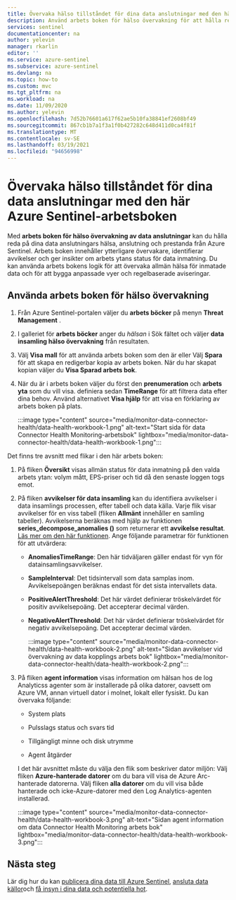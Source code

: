 ```yaml
---
title: Övervaka hälso tillståndet för dina data anslutningar med den här Azure Sentinel-arbetsboken | Microsoft Docs
description: Använd arbets boken för hälso övervakning för att hålla reda på anslutningen och prestandan för dina data anslutningar.
services: sentinel
documentationcenter: na
author: yelevin
manager: rkarlin
editor: ''
ms.service: azure-sentinel
ms.subservice: azure-sentinel
ms.devlang: na
ms.topic: how-to
ms.custom: mvc
ms.tgt_pltfrm: na
ms.workload: na
ms.date: 11/09/2020
ms.author: yelevin
ms.openlocfilehash: 7d52b76601a617f62ae5b10fa38841ef2608bf49
ms.sourcegitcommit: 867cb1b7a1f3a1f0b427282c648d411d0ca4f81f
ms.translationtype: MT
ms.contentlocale: sv-SE
ms.lasthandoff: 03/19/2021
ms.locfileid: "94656998"
---
```

# <a name="monitor-the-health-of-your-data-connectors-with-this-azure-sentinel-workbook"></a>Övervaka hälso tillståndet för dina data anslutningar med den här Azure Sentinel-arbetsboken

Med **arbets boken för hälso övervakning av data anslutningar** kan du hålla reda på dina data anslutningars hälsa, anslutning och prestanda från Azure Sentinel. Arbets boken innehåller ytterligare övervakare, identifierar avvikelser och ger insikter om arbets ytans status för data inmatning. Du kan använda arbets bokens logik för att övervaka allmän hälsa för inmatade data och för att bygga anpassade vyer och regelbaserade aviseringar.

## <a name="use-the-health-monitoring-workbook"></a>Använda arbets boken för hälso övervakning

1. Från Azure Sentinel-portalen väljer du **arbets böcker** på menyn **Threat Management** .

1. I galleriet för **arbets böcker** anger du *hälsan* i Sök fältet och väljer **data insamling hälso övervakning** från resultaten.

1. Välj **Visa mall** för att använda arbets boken som den är eller Välj **Spara** för att skapa en redigerbar kopia av arbets boken. När du har skapat kopian väljer du **Visa Sparad arbets bok**.

1. När du är i arbets boken väljer du först den **prenumeration** och **arbets yta** som du vill visa. definiera sedan **TimeRange** för att filtrera data efter dina behov. Använd alternativet **Visa hjälp** för att visa en förklaring av arbets boken på plats.

    :::image type="content" source="media/monitor-data-connector-health/data-health-workbook-1.png" alt-text="Start sida för data Connector Health Monitoring-arbetsbok" lightbox="media/monitor-data-connector-health/data-health-workbook-1.png":::

Det finns tre avsnitt med flikar i den här arbets boken:

1. På fliken **Översikt** visas allmän status för data inmatning på den valda arbets ytan: volym mått, EPS-priser och tid då den senaste loggen togs emot.

1. På fliken **avvikelser för data insamling** kan du identifiera avvikelser i data insamlings processen, efter tabell och data källa. Varje flik visar avvikelser för en viss tabell (fliken **Allmänt** innehåller en samling tabeller). Avvikelserna beräknas med hjälp av funktionen **series_decompose_anomalies ()** som returnerar ett **avvikelse resultat**. [Läs mer om den här funktionen](/azure/data-explorer/kusto/query/series-decompose-anomaliesfunction?WT.mc_id=Portal-fx). Ange följande parametrar för funktionen för att utvärdera:

    - **AnomaliesTimeRange**: Den här tidväljaren gäller endast för vyn för datainsamlingsavvikelser.
    - **SampleInterval**: Det tidsintervall som data samplas inom. Avvikelsepoängen beräknas endast för det sista intervallets data.
    - **PositiveAlertThreshold**: Det här värdet definierar tröskelvärdet för positiv avvikelsepoäng. Det accepterar decimal värden.
    - **NegativeAlertThreshold**: Det här värdet definierar tröskelvärdet för negativ avvikelsepoäng. Det accepterar decimal värden.

        :::image type="content" source="media/monitor-data-connector-health/data-health-workbook-2.png" alt-text="Sidan avvikelser vid övervakning av data kopplings arbets bok" lightbox="media/monitor-data-connector-health/data-health-workbook-2.png":::

1. På fliken **agent information** visas information om hälsan hos de log Analyticss agenter som är installerade på olika datorer, oavsett om Azure VM, annan virtuell dator i molnet, lokalt eller fysiskt. Du kan övervaka följande:

   - System plats

   - Pulsslags status och svars tid

   - Tillgängligt minne och disk utrymme

   - Agent åtgärder

    I det här avsnittet måste du välja den flik som beskriver dator miljön: Välj fliken **Azure-hanterade datorer** om du bara vill visa de Azure Arc-hanterade datorerna. Välj fliken **alla datorer** om du vill visa både hanterade och icke-Azure-datorer med den Log Analytics-agenten installerad.

    :::image type="content" source="media/monitor-data-connector-health/data-health-workbook-3.png" alt-text="Sidan agent information om data Connector Health Monitoring arbets bok" lightbox="media/monitor-data-connector-health/data-health-workbook-3.png":::

## <a name="next-steps"></a>Nästa steg
Lär dig hur du kan [publicera dina data till Azure Sentinel](quickstart-onboard.md), [ansluta data källor](connect-data-sources.md)och [få insyn i dina data och potentiella hot](quickstart-get-visibility.md).